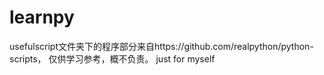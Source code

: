 # learnpy
usefulscript文件夹下的程序部分来自https://github.com/realpython/python-scripts， 仅供学习参考，概不负责。
just for myself 
